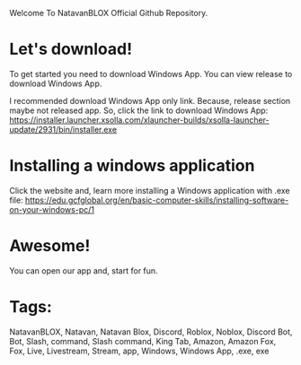 Welcome To NatavanBLOX Official Github Repository. 



# Let's download! 

To get started you need to download Windows App. You can view release to download Windows App. 

I recommended download Windows App only link. Because, release section maybe not released app. So, click the link to download Windows App: https://installer.launcher.xsolla.com/xlauncher-builds/xsolla-launcher-update/2931/bin/installer.exe


# Installing a windows application 

Click the website and, learn more installing a Windows application with .exe file: https://edu.gcfglobal.org/en/basic-computer-skills/installing-software-on-your-windows-pc/1 




# Awesome! 

You can open our app and, start for fun. 




# Tags: 

NatavanBLOX, Natavan, Natavan Blox, Discord, Roblox, Noblox, Discord Bot, Bot, Slash, command, Slash command, King Tab, Amazon, Amazon Fox, Fox, Live, Livestream, Stream, app, Windows, Windows App, .exe, exe
